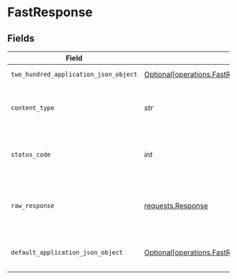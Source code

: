 # FastResponse


## Fields

| Field                                                                                                              | Type                                                                                                               | Required                                                                                                           | Description                                                                                                        |
| ------------------------------------------------------------------------------------------------------------------ | ------------------------------------------------------------------------------------------------------------------ | ------------------------------------------------------------------------------------------------------------------ | ------------------------------------------------------------------------------------------------------------------ |
| `two_hundred_application_json_object`                                                                              | [Optional[operations.FastResponseBody]](../../models/operations/fastresponsebody.md)                               | :heavy_minus_sign:                                                                                                 | Successful operation                                                                                               |
| `content_type`                                                                                                     | *str*                                                                                                              | :heavy_check_mark:                                                                                                 | HTTP response content type for this operation                                                                      |
| `status_code`                                                                                                      | *int*                                                                                                              | :heavy_check_mark:                                                                                                 | HTTP response status code for this operation                                                                       |
| `raw_response`                                                                                                     | [requests.Response](https://requests.readthedocs.io/en/latest/api/#requests.Response)                              | :heavy_minus_sign:                                                                                                 | Raw HTTP response; suitable for custom response parsing                                                            |
| `default_application_json_object`                                                                                  | [Optional[operations.FastResponseDefaultResponseBody]](../../models/operations/fastresponsedefaultresponsebody.md) | :heavy_minus_sign:                                                                                                 | Error fetching search results                                                                                      |